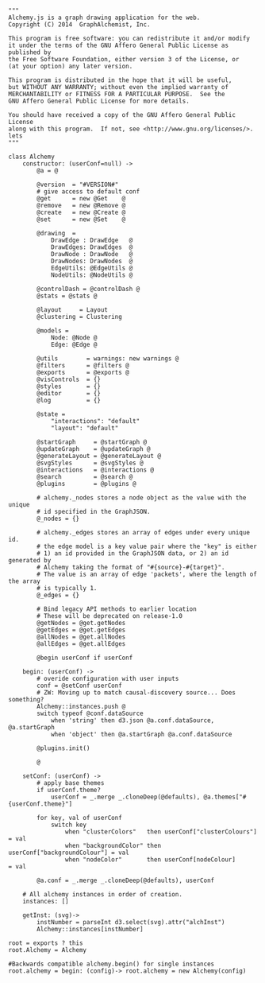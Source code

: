 <!-- For the next release
---
position: 8
title: Anotated Source
---
-->

    """
    Alchemy.js is a graph drawing application for the web.
    Copyright (C) 2014  GraphAlchemist, Inc.

    This program is free software: you can redistribute it and/or modify
    it under the terms of the GNU Affero General Public License as published by
    the Free Software Foundation, either version 3 of the License, or
    (at your option) any later version.

    This program is distributed in the hope that it will be useful,
    but WITHOUT ANY WARRANTY; without even the implied warranty of
    MERCHANTABILITY or FITNESS FOR A PARTICULAR PURPOSE.  See the
    GNU Affero General Public License for more details.

    You should have received a copy of the GNU Affero General Public License
    along with this program.  If not, see <http://www.gnu.org/licenses/>.
    lets
    """

    class Alchemy
        constructor: (userConf=null) ->
            @a = @

            @version  = "#VERSION#"
            # give access to default conf
            @get      = new @Get    @
            @remove   = new @Remove @
            @create   = new @Create @
            @set      = new @Set    @

            @drawing  =
                DrawEdge : DrawEdge   @
                DrawEdges: DrawEdges  @
                DrawNode : DrawNode   @
                DrawNodes: DrawNodes  @
                EdgeUtils: @EdgeUtils @
                NodeUtils: @NodeUtils @

            @controlDash = @controlDash @
            @stats = @stats @

            @layout     = Layout
            @clustering = Clustering

            @models =
                Node: @Node @
                Edge: @Edge @

            @utils        = warnings: new warnings @
            @filters      = @filters @
            @exports      = @exports @
            @visControls  = {}
            @styles       = {}
            @editor       = {}
            @log          = {}

            @state =
                "interactions": "default"
                "layout": "default"

            @startGraph     = @startGraph @
            @updateGraph    = @updateGraph @
            @generateLayout = @generateLayout @
            @svgStyles      = @svgStyles @
            @interactions   = @interactions @
            @search         = @search @
            @plugins        = @plugins @

	        # alchemy._nodes stores a node object as the value with the unique
            # id specified in the GraphJSON.
            @_nodes = {}

            # alchemy._edges stores an array of edges under every unique id.
            # the edge model is a key value pair where the "key" is either
            # 1) an id provided in the GraphJSON data, or 2) an id generated by
            # Alchemy taking the format of "#{source}-#{target}".
            # The value is an array of edge 'packets', where the length of the array
            # is typically 1.
            @_edges = {}

            # Bind legacy API methods to earlier location
            # These will be deprecated on release-1.0
            @getNodes = @get.getNodes
            @getEdges = @get.getEdges
            @allNodes = @get.allNodes
            @allEdges = @get.allEdges

            @begin userConf if userConf

        begin: (userConf) ->
            # overide configuration with user inputs
            conf = @setConf userConf
            # ZW: Moving up to match causal-discovery source... Does something?
            Alchemy::instances.push @
            switch typeof @conf.dataSource
                when 'string' then d3.json @a.conf.dataSource, @a.startGraph
                when 'object' then @a.startGraph @a.conf.dataSource

            @plugins.init()

            @

        setConf: (userConf) ->
            # apply base themes
            if userConf.theme?
                userConf = _.merge _.cloneDeep(@defaults), @a.themes["#{userConf.theme}"]

            for key, val of userConf
                switch key
                    when "clusterColors"   then userConf["clusterColours"]   = val
                    when "backgroundColor" then userConf["backgroundColour"] = val
                    when "nodeColor"       then userConf[nodeColour]         = val

            @a.conf = _.merge _.cloneDeep(@defaults), userConf

        # All alchemy instances in order of creation.
        instances: []

        getInst: (svg)->
            instNumber = parseInt d3.select(svg).attr("alchInst")
            Alchemy::instances[instNumber]

    root = exports ? this
    root.Alchemy = Alchemy

    #Backwards compatible alchemy.begin() for single instances
    root.alchemy = begin: (config)-> root.alchemy = new Alchemy(config)
